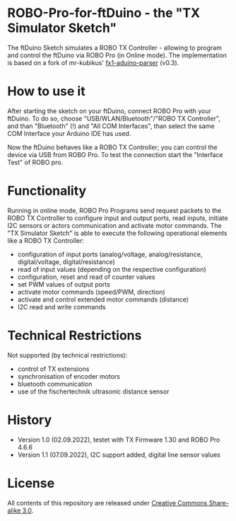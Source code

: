 # ROBO-Pro-for-ftDuino - the "TX Simulator Sketch"

The ftDuino Sketch simulates a ROBO TX Controller - allowing to program and control the ftDuino via ROBO Pro (in Online mode). 
The implementation is based on a fork of mr-kubikus' <a href="https://github.com/mr-kubikus/fx1-arduino-parser">fx1-aduino-parser</a> (v0.3).

# How to use it

After starting the sketch on your ftDuino, connect ROBO Pro with your ftDuino. To do so, choose "USB/WLAN/Bluetooth"/"ROBO TX Controller", and than "Bluetooth" (!) and "All COM Interfaces", than select the same COM Interface your Arduino IDE has used.

Now the ftDuino behaves like a ROBO TX Controller; you can control the device via USB from ROBO Pro. To test the connection start the "Interface Test" of ROBO pro.

# Functionality

Running in online mode, ROBO Pro Programs send request packets to the ROBO TX Controller to configure input and output ports, read inputs, initiate I2C sensors or actors communication and activate motor commands. The "TX Simulator Sketch" is able to execute the following operational elements like a ROBO TX Controller:
- configuration of input ports (analog/voltage, analog/resistance, digital/voltage, digital/resistance)
- read of input values (depending on the respective configuration)
- configuration, reset and read of counter values
- set PWM values of output ports
- activate motor commands (speed/PWM, direction)
- activate and control extended motor commands (distance)
- I2C read and write commands

# Technical Restrictions

Not supported (by technical restrictions):
- control of TX extensions
- synchronisation of encoder motors
- bluetooth communication 
- use of the fischertechnik ultrasonic distance sensor 

# History

- Version 1.0 (02.09.2022), testet with TX Firmware 1.30 and ROBO Pro 4.6.6
- Version 1.1 (07.09.2022), I2C support added, digital line sensor values

# License

All contents of this repository are released under <a href="https://creativecommons.org/licenses/by-sa/3.0/">Creative Commons Share-alike 3.0</a>.
